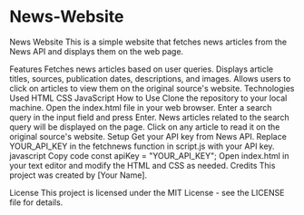 # News-Website
News Website
This is a simple website that fetches news articles from the News API and displays them on the web page.

Features
Fetches news articles based on user queries.
Displays article titles, sources, publication dates, descriptions, and images.
Allows users to click on articles to view them on the original source's website.
Technologies Used
HTML
CSS
JavaScript
How to Use
Clone the repository to your local machine.
Open the index.html file in your web browser.
Enter a search query in the input field and press Enter.
News articles related to the search query will be displayed on the page.
Click on any article to read it on the original source's website.
Setup
Get your API key from News API.
Replace YOUR_API_KEY in the fetchnews function in script.js with your API key.
javascript
Copy code
const apiKey = "YOUR_API_KEY";
Open index.html in your text editor and modify the HTML and CSS as needed.
Credits
This project was created by [Your Name].

License
This project is licensed under the MIT License - see the LICENSE file for details.

